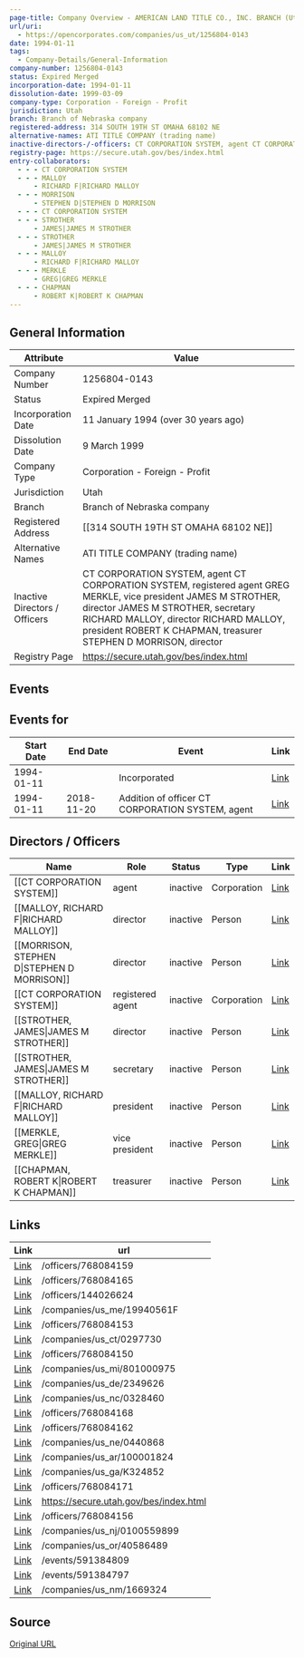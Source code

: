 ```yaml
---
page-title: Company Overview - AMERICAN LAND TITLE CO., INC. BRANCH (Utah - 1256804-0143)
url/uri:
  - https://opencorporates.com/companies/us_ut/1256804-0143
date: 1994-01-11
tags:
  - Company-Details/General-Information
company-number: 1256804-0143
status: Expired Merged
incorporation-date: 1994-01-11
dissolution-date: 1999-03-09
company-type: Corporation - Foreign - Profit
jurisdiction: Utah
branch: Branch of Nebraska company
registered-address: 314 SOUTH 19TH ST OMAHA 68102 NE
alternative-names: ATI TITLE COMPANY (trading name)
inactive-directors-/-officers: CT CORPORATION SYSTEM, agent CT CORPORATION SYSTEM, registered agent GREG MERKLE, vice president JAMES M STROTHER, director JAMES M STROTHER, secretary RICHARD MALLOY, director RICHARD MALLOY, president ROBERT K CHAPMAN, treasurer STEPHEN D MORRISON, director
registry-page: https://secure.utah.gov/bes/index.html
entry-collaborators:
  - - - CT CORPORATION SYSTEM
  - - - MALLOY
      - RICHARD F|RICHARD MALLOY
  - - - MORRISON
      - STEPHEN D|STEPHEN D MORRISON
  - - - CT CORPORATION SYSTEM
  - - - STROTHER
      - JAMES|JAMES M STROTHER
  - - - STROTHER
      - JAMES|JAMES M STROTHER
  - - - MALLOY
      - RICHARD F|RICHARD MALLOY
  - - - MERKLE
      - GREG|GREG MERKLE
  - - - CHAPMAN
      - ROBERT K|ROBERT K CHAPMAN
---
```


## General Information
| Attribute          | Value                                       |
|--------------------|---------------------------------------------|
| Company Number     | 1256804-0143                                |
| Status             | Expired Merged                              |
| Incorporation Date | 11 January 1994 (over 30 years ago)         |
| Dissolution Date   | 9 March 1999                                |
| Company Type       | Corporation - Foreign - Profit              |
| Jurisdiction       | Utah                                        |
| Branch             | Branch of Nebraska company                  |
| Registered Address | [[314 SOUTH 19TH ST OMAHA 68102 NE]]        |
| Alternative Names  | ATI TITLE COMPANY (trading name)            |
| Inactive Directors / Officers | CT CORPORATION SYSTEM, agent CT CORPORATION SYSTEM, registered agent GREG MERKLE, vice president JAMES M STROTHER, director JAMES M STROTHER, secretary RICHARD MALLOY, director RICHARD MALLOY, president ROBERT K CHAPMAN, treasurer STEPHEN D MORRISON, director |
| Registry Page      | https://secure.utah.gov/bes/index.html      |

## Events
## Events for
| Start Date | End Date   | Event                                                   | Link |
|------------|------------|-------------------------------------------------------|------|
| 1994-01-11 |            | Incorporated                                            | [Link](https://opencorporates.com/events/591384809) |
| 1994-01-11 | 2018-11-20 | Addition of officer CT CORPORATION SYSTEM, agent        | [Link](https://opencorporates.com/events/591384797) |

## Directors / Officers
| Name                 | Role            | Status     | Type        | Link |
|----------------------|-----------------|------------|-------------|------|
| [[CT CORPORATION SYSTEM]] | agent           | inactive   | Corporation | [Link](https://opencorporates.com/officers/144026624) |
| [[MALLOY, RICHARD F\|RICHARD MALLOY]] | director        | inactive   | Person      | [Link](https://opencorporates.com/officers/768084150) |
| [[MORRISON, STEPHEN D\|STEPHEN D MORRISON]] | director        | inactive   | Person      | [Link](https://opencorporates.com/officers/768084153) |
| [[CT CORPORATION SYSTEM]] | registered agent | inactive   | Corporation | [Link](https://opencorporates.com/officers/768084156) |
| [[STROTHER, JAMES\|JAMES M STROTHER]] | director        | inactive   | Person      | [Link](https://opencorporates.com/officers/768084159) |
| [[STROTHER, JAMES\|JAMES M STROTHER]] | secretary       | inactive   | Person      | [Link](https://opencorporates.com/officers/768084162) |
| [[MALLOY, RICHARD F\|RICHARD MALLOY]] | president       | inactive   | Person      | [Link](https://opencorporates.com/officers/768084165) |
| [[MERKLE, GREG\|GREG MERKLE]] | vice president  | inactive   | Person      | [Link](https://opencorporates.com/officers/768084168) |
| [[CHAPMAN, ROBERT K\|ROBERT K CHAPMAN]] | treasurer       | inactive   | Person      | [Link](https://opencorporates.com/officers/768084171) |

## Links
| Link   | url                            
|--------|--------------------------------|
| [Link](/officers/768084159) |/officers/768084159           
| [Link](/officers/768084165) |/officers/768084165           
| [Link](/officers/144026624) |/officers/144026624           
| [Link](/companies/us_me/19940561F) |/companies/us_me/19940561F    
| [Link](/officers/768084153) |/officers/768084153           
| [Link](/companies/us_ct/0297730) |/companies/us_ct/0297730      
| [Link](/officers/768084150) |/officers/768084150           
| [Link](/companies/us_mi/801000975) |/companies/us_mi/801000975    
| [Link](/companies/us_de/2349626) |/companies/us_de/2349626      
| [Link](/companies/us_nc/0328460) |/companies/us_nc/0328460      
| [Link](/officers/768084168) |/officers/768084168           
| [Link](/officers/768084162) |/officers/768084162           
| [Link](/companies/us_ne/0440868) |/companies/us_ne/0440868      
| [Link](/companies/us_ar/100001824) |/companies/us_ar/100001824    
| [Link](/companies/us_ga/K324852) |/companies/us_ga/K324852      
| [Link](/officers/768084171) |/officers/768084171           
| [Link](https://secure.utah.gov/bes/index.html) |https://secure.utah.gov/bes/index.html
| [Link](/officers/768084156) |/officers/768084156           
| [Link](/companies/us_nj/0100559899) |/companies/us_nj/0100559899   
| [Link](/companies/us_or/40586489) |/companies/us_or/40586489     
| [Link](/events/591384809) |/events/591384809             
| [Link](/events/591384797) |/events/591384797             
| [Link](/companies/us_nm/1669324) |/companies/us_nm/1669324      

## Source
[Original URL](https://opencorporates.com/companies/us_ut/1256804-0143)
